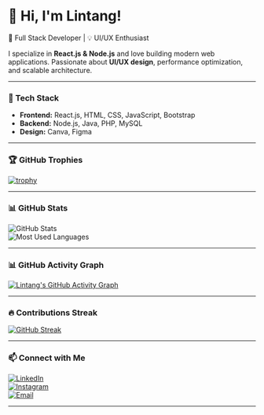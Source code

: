 # 👋 Hi, I'm Lintang!  
🚀 Full Stack Developer | 💡 UI/UX Enthusiast  

I specialize in **React.js & Node.js** and love building modern web applications. Passionate about **UI/UX design**, performance optimization, and scalable architecture.  


---

### 🔧 Tech Stack  
- **Frontend:** React.js, HTML, CSS, JavaScript, Bootstrap  
- **Backend:** Node.js, Java, PHP, MySQL  
- **Design:** Canva, Figma    

---

### 🏆 GitHub Trophies  
[![trophy](https://github-profile-trophy.vercel.app/?username=lintangms&theme=tokyonight)](https://github.com/ryo-ma/github-profile-trophy)

---

### 📊 GitHub Stats  
![GitHub Stats](https://github-readme-stats.vercel.app/api?username=lintangms&show_icons=true&theme=tokyonight)  
![Most Used Languages](https://github-readme-stats.vercel.app/api/top-langs/?username=lintangms&layout=compact&theme=tokyonight)

---

### 📊 GitHub Activity Graph
[![Lintang's GitHub Activity Graph](https://github-readme-activity-graph.vercel.app/graph?username=lintangms&theme=tokyo-night)](https://github.com/Ashutosh00710/github-readme-activity-graph)

---

### 🔥 Contributions Streak  
[![GitHub Streak](https://streak-stats.demolab.com?user=lintangms&theme=tokyonight&hide_border=true)](https://git.io/streak-stats)

---

### 📫 Connect with Me  
[![LinkedIn](https://img.shields.io/badge/LinkedIn-0077B5?style=for-the-badge&logo=linkedin&logoColor=white)](https://www.linkedin.com/in/lintang-muhammad-shiddiq-8a7bab286/)  
[![Instagram](https://img.shields.io/badge/Instagram-E4405F?style=for-the-badge&logo=instagram&logoColor=white)](https://www.instagram.com/lintang._.ms/)  
[![Email](https://img.shields.io/badge/Email-D14836?style=for-the-badge&logo=gmail&logoColor=white)](mailto:lintang@example.com)  

---
